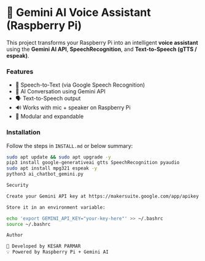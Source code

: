 # 🤖 Gemini AI Voice Assistant (Raspberry Pi)

This project transforms your Raspberry Pi into an intelligent **voice assistant** using the **Gemini AI API**, **SpeechRecognition**, and **Text-to-Speech (gTTS / espeak)**.

### Features
- 🎤 Speech-to-Text (via Google Speech Recognition)
- 🧠 AI Conversation using Gemini API
- 🗣️ Text-to-Speech output
- 🔊 Works with mic + speaker on Raspberry Pi
- 🚀 Modular and expandable

### Installation
Follow the steps in `INSTALL.md` or below summary:

```bash
sudo apt update && sudo apt upgrade -y
pip3 install google-generativeai gtts SpeechRecognition pyaudio
sudo apt install mpg321 espeak -y
python3 ai_chatbot_gemini.py

Security

Create your Gemini API key at https://makersuite.google.com/app/apikey

Store it in an environment variable:

echo 'export GEMINI_API_KEY="your-key-here"' >> ~/.bashrc
source ~/.bashrc

Author

👤 Developed by KESAR PARMAR
💡 Powered by Raspberry Pi + Gemini AI

